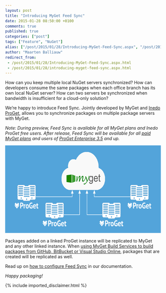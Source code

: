 ```yaml
---
layout: post
title: "Introducing MyGet Feed Sync"
date: 2015-01-28 08:50:00 +0100
comments: true
published: true
categories: ["post"]
tags: ["Feature", "NuGet"]
alias: ["/post/2015/01/28/Introducing-MyGet-Feed-Sync.aspx", "/post/2015/01/28/introducing-myget-feed-sync.aspx"]
author: "Maarten Balliauw"
redirect_from:
 - /post/2015/01/28/Introducing-MyGet-Feed-Sync.aspx.html
 - /post/2015/01/28/introducing-myget-feed-sync.aspx.html
---
```


<p>How can you keep multiple local NuGet servers synchronized? How can developers consume the same packages when each office branch has its own local NuGet server? How can two servers be synchronized when bandwidth is insufficient for a cloud-only solution?</p><p>We’re happy to introduce Feed Sync. Jointly developed by MyGet and <a href="http://inedo.com/proget">Inedo ProGet</a>, allows you to synchronize packages on multiple package servers with MyGet.  </p><p><em>Note: During preview, Feed Sync is available for all MyGet plans and Inedo ProGet free users. After release, Feed Sync will be available for all </em><a href="https://www.myget.org/plans"><em>paid MyGet plans</em></a><em> and users of </em><a href="http://inedo.com/proget"><em>ProGet Enterprise 3.5</em></a><em> and up.</em>  </p><p><a href="/images/myget_banner.png"><img width="640" height="283" title="Synchronize local NuGet server with MyGet" style="border-width: 0px; padding-top: 0px; padding-right: 0px; padding-left: 0px; display: inline; background-image: none;" alt="Synchronize local NuGet server with MyGet" src="/images/myget_banner_thumb.png" border="0"></a>  </p><p>Packages added on a linked ProGet instance will be replicated to MyGet and any other linked instance. When <a href="http://docs.myget.org/docs/reference/build-services">using MyGet Build Services to build packages from GitHub, BitBucket or Visual Studio Online</a>, packages that are created will be replicated as well.</p> <p>Read up on <a href="http://docs.myget.org/docs/reference/feed-sync">how to configure Feed Sync</a> in our documentation.</p> <p><em>Happy packaging!</em></p>

{% include imported_disclaimer.html %}

